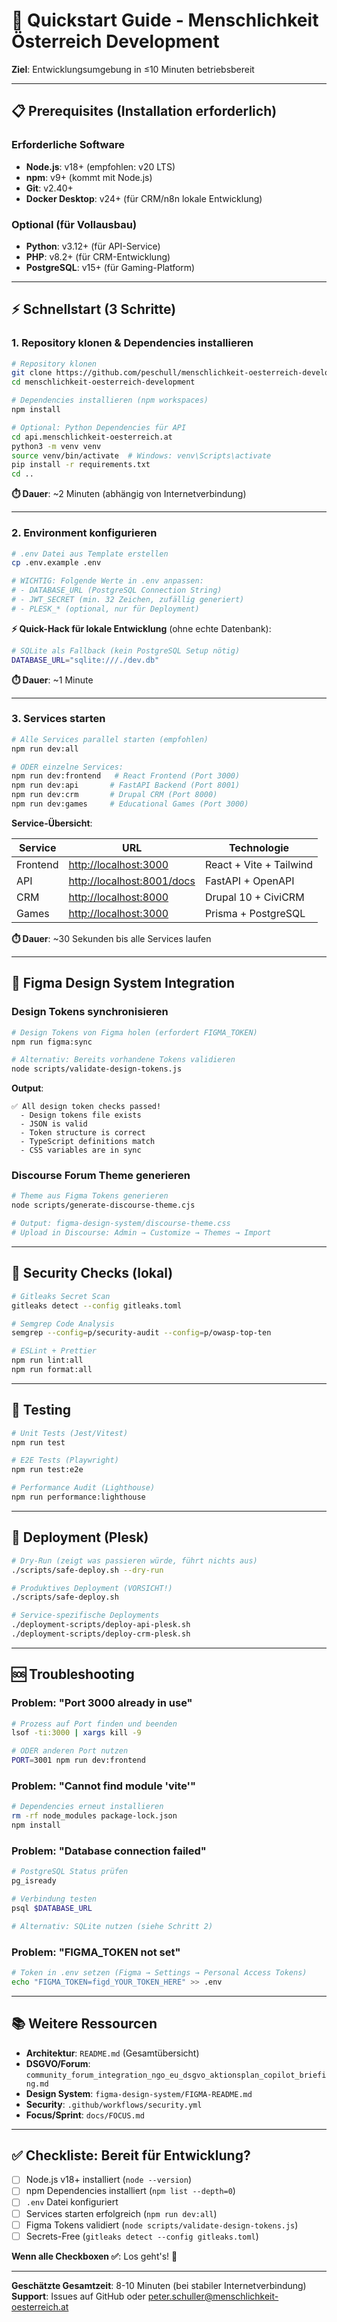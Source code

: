# 🚀 Quickstart Guide - Menschlichkeit Österreich Development

**Ziel**: Entwicklungsumgebung in ≤10 Minuten betriebsbereit

---

## 📋 Prerequisites (Installation erforderlich)

### Erforderliche Software

- **Node.js**: v18+ (empfohlen: v20 LTS)
- **npm**: v9+ (kommt mit Node.js)
- **Git**: v2.40+
- **Docker Desktop**: v24+ (für CRM/n8n lokale Entwicklung)

### Optional (für Vollausbau)

- **Python**: v3.12+ (für API-Service)
- **PHP**: v8.2+ (für CRM-Entwicklung)
- **PostgreSQL**: v15+ (für Gaming-Platform)

---

## ⚡ Schnellstart (3 Schritte)

### 1. Repository klonen & Dependencies installieren

```bash
# Repository klonen
git clone https://github.com/peschull/menschlichkeit-oesterreich-development.git
cd menschlichkeit-oesterreich-development

# Dependencies installieren (npm workspaces)
npm install

# Optional: Python Dependencies für API
cd api.menschlichkeit-oesterreich.at
python3 -m venv venv
source venv/bin/activate  # Windows: venv\Scripts\activate
pip install -r requirements.txt
cd ..
```

**⏱️ Dauer**: ~2 Minuten (abhängig von Internetverbindung)

---

### 2. Environment konfigurieren

```bash
# .env Datei aus Template erstellen
cp .env.example .env

# WICHTIG: Folgende Werte in .env anpassen:
# - DATABASE_URL (PostgreSQL Connection String)
# - JWT_SECRET (min. 32 Zeichen, zufällig generiert)
# - PLESK_* (optional, nur für Deployment)
```

**⚡ Quick-Hack für lokale Entwicklung** (ohne echte Datenbank):

```bash
# SQLite als Fallback (kein PostgreSQL Setup nötig)
DATABASE_URL="sqlite:///./dev.db"
```

**⏱️ Dauer**: ~1 Minute

---

### 3. Services starten

```bash
# Alle Services parallel starten (empfohlen)
npm run dev:all

# ODER einzelne Services:
npm run dev:frontend   # React Frontend (Port 3000)
npm run dev:api       # FastAPI Backend (Port 8001)
npm run dev:crm       # Drupal CRM (Port 8000)
npm run dev:games     # Educational Games (Port 3000)
```

**Service-Übersicht**:

| Service | URL | Technologie |
|---------|-----|-------------|
| Frontend | <http://localhost:3000> | React + Vite + Tailwind |
| API | <http://localhost:8001/docs> | FastAPI + OpenAPI |
| CRM | <http://localhost:8000> | Drupal 10 + CiviCRM |
| Games | <http://localhost:3000> | Prisma + PostgreSQL |

**⏱️ Dauer**: ~30 Sekunden bis alle Services laufen

---

## 🎨 Figma Design System Integration

### Design Tokens synchronisieren

```bash
# Design Tokens von Figma holen (erfordert FIGMA_TOKEN)
npm run figma:sync

# Alternativ: Bereits vorhandene Tokens validieren
node scripts/validate-design-tokens.js
```

**Output**:

```
✅ All design token checks passed!
  - Design tokens file exists
  - JSON is valid
  - Token structure is correct
  - TypeScript definitions match
  - CSS variables are in sync
```

### Discourse Forum Theme generieren

```bash
# Theme aus Figma Tokens generieren
node scripts/generate-discourse-theme.cjs

# Output: figma-design-system/discourse-theme.css
# Upload in Discourse: Admin → Customize → Themes → Import
```

---

## 🔐 Security Checks (lokal)

```bash
# Gitleaks Secret Scan
gitleaks detect --config gitleaks.toml

# Semgrep Code Analysis
semgrep --config=p/security-audit --config=p/owasp-top-ten

# ESLint + Prettier
npm run lint:all
npm run format:all
```

---

## 🧪 Testing

```bash
# Unit Tests (Jest/Vitest)
npm run test

# E2E Tests (Playwright)
npm run test:e2e

# Performance Audit (Lighthouse)
npm run performance:lighthouse
```

---

## 🚢 Deployment (Plesk)

```bash
# Dry-Run (zeigt was passieren würde, führt nichts aus)
./scripts/safe-deploy.sh --dry-run

# Produktives Deployment (VORSICHT!)
./scripts/safe-deploy.sh

# Service-spezifische Deployments
./deployment-scripts/deploy-api-plesk.sh
./deployment-scripts/deploy-crm-plesk.sh
```

---

## 🆘 Troubleshooting

### Problem: "Port 3000 already in use"

```bash
# Prozess auf Port finden und beenden
lsof -ti:3000 | xargs kill -9

# ODER anderen Port nutzen
PORT=3001 npm run dev:frontend
```

### Problem: "Cannot find module 'vite'"

```bash
# Dependencies erneut installieren
rm -rf node_modules package-lock.json
npm install
```

### Problem: "Database connection failed"

```bash
# PostgreSQL Status prüfen
pg_isready

# Verbindung testen
psql $DATABASE_URL

# Alternativ: SQLite nutzen (siehe Schritt 2)
```

### Problem: "FIGMA_TOKEN not set"

```bash
# Token in .env setzen (Figma → Settings → Personal Access Tokens)
echo "FIGMA_TOKEN=figd_YOUR_TOKEN_HERE" >> .env
```

---

## 📚 Weitere Ressourcen

- **Architektur**: `README.md` (Gesamtübersicht)
- **DSGVO/Forum**: `community_forum_integration_ngo_eu_dsgvo_aktionsplan_copilot_briefing.md`
- **Design System**: `figma-design-system/FIGMA-README.md`
- **Security**: `.github/workflows/security.yml`
- **Focus/Sprint**: `docs/FOCUS.md`

---

## ✅ Checkliste: Bereit für Entwicklung?

- [ ] Node.js v18+ installiert (`node --version`)
- [ ] npm Dependencies installiert (`npm list --depth=0`)
- [ ] `.env` Datei konfiguriert
- [ ] Services starten erfolgreich (`npm run dev:all`)
- [ ] Figma Tokens validiert (`node scripts/validate-design-tokens.js`)
- [ ] Secrets-Free (`gitleaks detect --config gitleaks.toml`)

**Wenn alle Checkboxen ✅**: Los geht's! 🎉

---

**Geschätzte Gesamtzeit**: 8-10 Minuten (bei stabiler Internetverbindung)  
**Support**: Issues auf GitHub oder [peter.schuller@menschlichkeit-oesterreich.at](mailto:peter.schuller@menschlichkeit-oesterreich.at)
